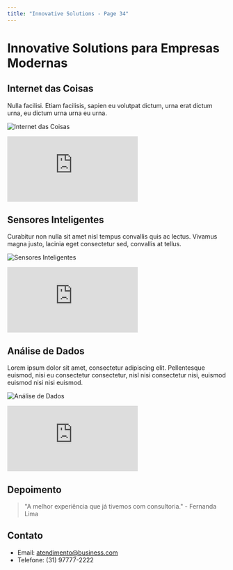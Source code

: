 ```yaml
---
title: "Innovative Solutions - Page 34"
---
```


# Innovative Solutions para Empresas Modernas

## Internet das Coisas
Nulla facilisi. Etiam facilisis, sapien eu volutpat dictum, urna erat dictum urna, eu dictum urna urna eu urna.

![Internet das Coisas](https://source.unsplash.com/800x400/?iot,technology,devices,7539)
<iframe class="w-full h-64 object-cover rounded-lg shadow-lg my-4" src="https://www.youtube.com/embed/ejubeppy9mc" frameborder="0" allowfullscreen></iframe>

## Sensores Inteligentes
Curabitur non nulla sit amet nisl tempus convallis quis ac lectus. Vivamus magna justo, lacinia eget consectetur sed, convallis at tellus.

![Sensores Inteligentes](https://source.unsplash.com/800x400/?smart,sensor,technology,6256)
<iframe class="w-full h-64 object-cover rounded-lg shadow-lg my-4" src="https://www.youtube.com/embed/XT35XdL0frc" frameborder="0" allowfullscreen></iframe>

## Análise de Dados
Lorem ipsum dolor sit amet, consectetur adipiscing elit. Pellentesque euismod, nisi eu consectetur consectetur, nisl nisi consectetur nisi, euismod euismod nisi nisi euismod.

![Análise de Dados](https://source.unsplash.com/800x400/?data,analytics,computer,8453)
<iframe class="w-full h-64 object-cover rounded-lg shadow-lg my-4" src="https://www.youtube.com/embed/l3Ea_hq9vW4" frameborder="0" allowfullscreen></iframe>

## Depoimento
> "A melhor experiência que já tivemos com consultoria." - Fernanda Lima

## Contato
- Email: atendimento@business.com
- Telefone: (31) 97777-2222

